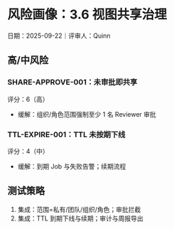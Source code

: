 # 风险画像：3.6 视图共享治理

日期：2025-09-22｜评审人：Quinn

## 高/中风险

### SHARE-APPROVE-001：未审批即共享
评分：6（高）
- 缓解：组织/角色范围强制至少 1 名 Reviewer 审批

### TTL-EXPIRE-001：TTL 未按期下线
评分：4（中）
- 缓解：到期 Job 与失败告警；续期流程

## 测试策略

1. 集成：范围=私有/团队/组织/角色；审批拦截
2. 集成：TTL 到期下线与续期；审计与周报导出
